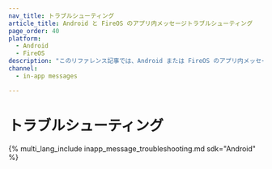 ```yaml
---
nav_title: トラブルシューティング
article_title: Android と FireOS のアプリ内メッセージトラブルシューティング
page_order: 40
platform: 
  - Android
  - FireOS
description: "このリファレンス記事では、Android または FireOS のアプリ内メッセージの潜在的なトラブルシューティングトピックについて説明します。"
channel:
  - in-app messages

---
```


# トラブルシューティング

{% multi_lang_include inapp_message_troubleshooting.md sdk="Android" %}
